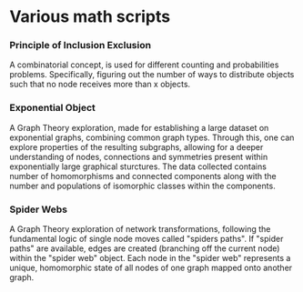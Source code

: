 # Various math scripts

### Principle of Inclusion Exclusion

A combinatorial concept, is used for different counting and probabilities problems. Specifically, figuring out the number of ways to distribute objects such that no node receives more than x objects.

### Exponential Object 

A Graph Theory exploration, made for establishing a large dataset on exponential graphs, combining common graph types. Through this, one can explore properties of the resulting subgraphs, allowing for a deeper understanding of nodes, connections and symmetries present within exponentially large graphical sturctures. The data collected contains number of homomorphisms and connected components along with the number and populations of isomorphic classes within the components.

### Spider Webs

A Graph Theory exploration of network transformations, following the fundamental logic of single node moves called "spiders paths". If "spider paths" are available, edges are created (branching off the current node) within the "spider web" object. Each node in the "spider web" represents a unique, homomorphic state of all nodes of one graph mapped onto another graph. 
